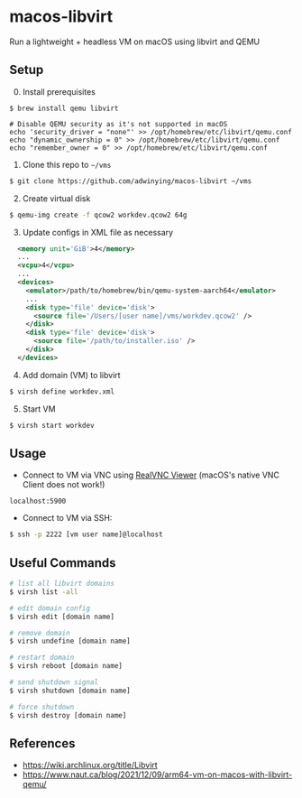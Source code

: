# macos-libvirt

Run a lightweight + headless VM on macOS using libvirt and QEMU

## Setup

0. Install prerequisites

```
$ brew install qemu libvirt

# Disable QEMU security as it's not supported in macOS
echo 'security_driver = "none"' >> /opt/homebrew/etc/libvirt/qemu.conf
echo "dynamic_ownership = 0" >> /opt/homebrew/etc/libvirt/qemu.conf
echo "remember_owner = 0" >> /opt/homebrew/etc/libvirt/qemu.conf
```

1. Clone this repo to `~/vms`

```bash
$ git clone https://github.com/adwinying/macos-libvirt ~/vms
```

2. Create virtual disk

```bash
$ qemu-img create -f qcow2 workdev.qcow2 64g
```

3. Update configs in XML file as necessary

```xml
  <memory unit='GiB'>4</memory>
  ...
  <vcpu>4</vcpu>
  ...
  <devices>
    <emulator>/path/to/homebrew/bin/qemu-system-aarch64</emulator>
    ...
    <disk type='file' device='disk'>
      <source file='/Users/[user name]/vms/workdev.qcow2' />
    </disk>
    <disk type='file' device='disk'>
      <source file='/path/to/installer.iso' />
    </disk>
  </devices>
```

4. Add domain (VM) to libvirt

```bash
$ virsh define workdev.xml
```

5. Start VM

```bash
$ virsh start workdev
```

## Usage

- Connect to VM via VNC using [RealVNC Viewer](https://www.realvnc.com/en/connect/download/viewer/) (macOS's native VNC Client does not work!)

```
localhost:5900
```

- Connect to VM via SSH:

```bash
$ ssh -p 2222 [vm user name]@localhost
```

## Useful Commands

```bash
# list all libvirt domains
$ virsh list -all

# edit domain config
$ virsh edit [domain name]

# remove domain
$ virsh undefine [domain name]

# restart domain
$ virsh reboot [domain name]

# send shutdown signal
$ virsh shutdown [domain name]

# force shutdown
$ virsh destroy [domain name]
```

## References
- https://wiki.archlinux.org/title/Libvirt
- https://www.naut.ca/blog/2021/12/09/arm64-vm-on-macos-with-libvirt-qemu/
